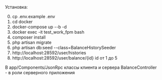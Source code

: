 Установка:

0. cp .env.example .env
1. cd docker
2. docker-compose up --b -d
3. docker exec -it test_work_fpm bash
4. composer install
5. php artisan migrate
6. php artisan db:seed --class=BalanceHistorySeeder
7. http://localhost:28592/user/histories
8. http://localhost:28592/user/balance/{id} id от 1 до 5

В app/Components/JsonRpc классы клиента и сервера 
BalanceController - в роли серверного приложения
